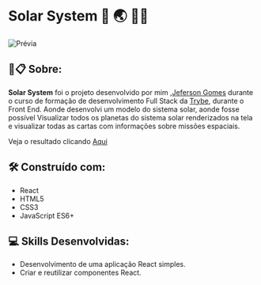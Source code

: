 # Solar System :rocket: 🌏 🧑‍🚀

![Prévia](https://github.com/jefersongjr/solar-system/blob/main/public/screen-recording_4_.gif)

##  🚀📋 Sobre:

**Solar System** foi o projeto desenvolvido por mim ,[Jeferson Gomes](https://www.linkedin.com/in/jefersongjr/) 
durante o curso de formação de desenvolvimento Full Stack da [Trybe](https://www.betrybe.com/), durante o Front End.
Aonde desenvolvi um modelo do sistema solar, aonde fosse possível  Visualizar todos os planetas do sistema solar renderizados na tela
e visualizar todas as cartas com informações sobre missões espaciais.


 Veja o resultado clicando [Aqui](https://solar-system-ruby.vercel.app/)

## 🛠️ Construído com: 

* React
* HTML5
* CSS3
* JavaScript ES6+

## :computer: Skills Desenvolvidas:

* Desenvolvimento de uma aplicação React simples.
* Criar e reutilizar componentes React.
